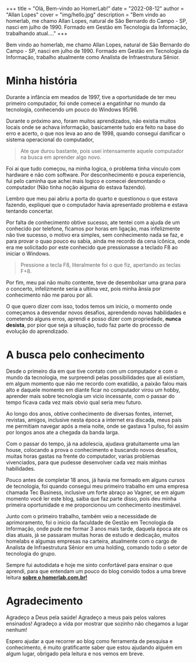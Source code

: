 +++
title = "Olá, Bem-vindo ao HomerLab!"
date = "2022-08-12"
author = "Allan Lopes"
cover = "img/hello.jpg"
description = "Bem vindo ao homerlab, me chamo Allan Lopes, natural de São Bernardo do Campo - SP, nasci em julho de 1990. Formado em Gestão em Tecnologia da Informação, trabalhando atual...."
+++

Bem vindo ao homerlab, me chamo Allan Lopes, natural de São Bernardo do Campo - SP, nasci em julho de 1990. Formado em Gestão em Tecnologia da Informação, trabalho atualmente como Analista de Infraestrutura Sênior.

# Minha história

Durante a infância em meados de 1997, tive a oportunidade de ter meu primeiro computador, foi onde comecei a engatinhar no mundo da tecnologia, conhecendo um pouco do Windows 95/98.

Durante o próximo ano, foram muitos aprendizados, não existia muitos locais onde se achava informação, basicamente tudo era feito na base do erro e acerto, o que nos leva ao ano de 1998, quando consegui danificar o sistema operacional do computador,

> Ate que durou bastante, pois usei intensamente aquele computador na busca em aprender algo novo.

Foi ai que tudo começou, na minha logica, o problema tinha vinculo com hardware e não com software. Por desconhecimento e pouca experiencia, fui pelo caminha que achei mais logico e comecei desmontando o computador (Não tinha noção alguma do estava fazendo).

Lembro que meu pai abriu a porta do quarto e questionou o que estava fazendo, expliquei que o computador havia apresentado problema e estava tentando concertar.

Por falta de conhecimento obtive sucesso, ate tentei com a ajuda de um conhecido por telefone, ficamos por horas em ligação, mas infelizmente não tive sucesso, o motivo era simples, sem conhecimento nada se faz, e para provar o quao pouco eu sabia, ainda me recordo da cena icônica, onde era me solicitado por este conhecido que pressionasse a teclado F8 ao iniciar o Windows.

> Pressione a tecla F8, literalmente foi o que fiz, apertando as teclas F+8.

Por fim, meu pai não muito contente, teve de desembolsar uma grana para o concerto, infelizmente seria a ultima vez, pois minha ânsia por conhecimento não me parou por ali.

O que quero dizer com isso, todos temos um inicio, o momento onde começamos a desvendar novos desafios, aprendendo novas habilidades e cometendo alguns erros, aprendi e posso dizer com propriedade, **nunca desista**, por pior que seja a situação, tudo faz parte do processo de evolução do aprendizado.

# A busca pelo conhecimento

Desde o primeiro dia em que tive contato com um computador e com o mundo da tecnologia, me surpreendi pelas possibilidades que ali existiam, em algum momento que não me recordo com exatidão, a paixão falou mais alto e daquele momento em diante ficar no computador virou um hobby, aprender mais sobre tecnologia um vicio incessante, com o passar do tempo ficava cada vez mais obvio qual seria meu futuro.

Ao longo dos anos, obtive conhecimento de diversas fontes, internet, revistas, amigos, inclusive nesta época a internet era discada, meus pais me permitiam navegar após a meia noite, onde se gastava 1 pulso, foi assim por longos anos ate a chegada da banda larga.

Com o passar do tempo, já na adolescia, ajudava gratuitamente uma lan house, colocando a prova o conhecimento e buscando novos desafios, muitas horas gastas na frente do computador, varias problemas vivenciados, para que pudesse desenvolver cada vez mais minhas habilidades.

Pouco antes de completar 18 anos, já havia me formado em alguns cursos de tecnologia, foi quando consegui meu primeiro trabalho em uma empresa chamada Tec Business, inclusive um forte abraço ao Vagner, se em algum momento você ler este blog, saiba que faz parte disso, pois deu minha primeira oportunidade e me proporcionou um conhecimento inestimável.

Junto com o primeiro trabalho, também veio a necessidade de aprimoramento, foi o inicio da faculdade de Gestão em Tecnologia da Informação, onde pude me formar 3 anos mais tarde, daquela época ate os dias atuais, já se passaram muitas horas de estudo e dedicação, muitos homelabs e algumas empresas na carteira, atualmente com o cargo de Analista de Infraestrutura Sênior em uma holding, comando todo o setor de tecnologia do grupo.

Sempre fui autodidata e hoje me sinto confortável para ensinar o que aprendi, para que entendam um pouco do blog convido todos a uma breve leitura [**sobre o homerlab.com.br!**](https://homerlab.com.br/sobre)

# Agradecimento

Agradeço a Deus pela saúde! Agradeço a meus pais pelos valores ensinados! Agradeço a vida por mostrar que sozinho não chegamos a lugar nenhum!

Espero ajudar a que recorrer ao blog como ferramenta de pesquisa e conhecimento, é muito gratificante saber que estou ajudando alguém em algum lugar, obrigado pela leitura e nos vemos em breve.
